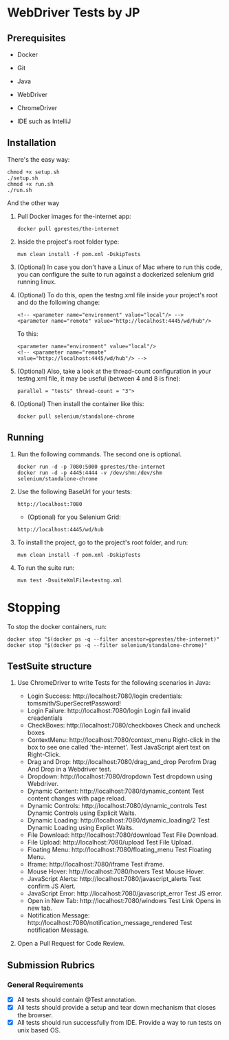 # WebDriver Tests by JP

## Prerequisites
* Docker
+ Git
- Java
* WebDriver
+ ChromeDriver
* IDE such as IntelliJ

## Installation
There's the easy way:
```
chmod +x setup.sh
./setup.sh
chmod +x run.sh
./run.sh
```

And the other way

1. Pull Docker images for the-internet app:
   ```
   docker pull gprestes/the-internet
   ```

2. Inside the project's root folder type:

   ```
   mvn clean install -f pom.xml -DskipTests
   ```

3. (Optional) In case you don't have a Linux of Mac where to run this code, you can configure the suite to run against a dockerized selenium grid running linux. 

4. (Optional) To do this, open the testng.xml file inside your project's root and do the following change:

   ```
   <!-- <parameter name="environment" value="local"/> -->
   <parameter name="remote" value="http://localhost:4445/wd/hub"/>
   ```
   To this:
   ```
   <parameter name="environment" value="local"/>
   <!-- <parameter name="remote" value="http://localhost:4445/wd/hub"/> --> 
   ```
5. (Optional) Also, take a look at the thread-count configuration in your testng.xml file, it may be useful (between 4 and 8 is fine):
   ```
   parallel = "tests" thread-count = "3">
   ```
6. (Optional) Then install the container like this:
   ```
   docker pull selenium/standalone-chrome
   ```
## Running
1. Run the following commands. The second one is optional.
   ```
   docker run -d -p 7080:5000 gprestes/the-internet
   docker run -d -p 4445:4444 -v /dev/shm:/dev/shm selenium/standalone-chrome
   ```
2. Use the following BaseUrl for your tests:

   ```
   http://localhost:7080
   ```

   * (Optional) for you Selenium Grid:
   ```
   http://localhost:4445/wd/hub
   ```

3. To install the project, go to the project's root folder, and run:
   ```
   mvn clean install -f pom.xml -DskipTests
   ```   
4. To run the suite run:
   ```
   mvn test -DsuiteXmlFile=testng.xml
   ```
# Stopping
To stop the docker containers, run:
   ```
   docker stop "$(docker ps -q --filter ancestor=gprestes/the-internet)"
   docker stop "$(docker ps -q --filter selenium/standalone-chrome)"
   ```

## TestSuite structure
1. Use ChromeDriver to write Tests for the following scenarios in Java:
    * Login Success: http://localhost:7080/login credentials: tomsmith/SuperSecretPassword!
    + Login Failure: http://localhost:7080/login Login fail invalid creadentials
    - CheckBoxes: http://localhost:7080/checkboxes Check and uncheck boxes
    * ContextMenu: http://localhost:7080/context_menu Right-click in the box to see one called 'the-internet'. Test JavaScript alert text on Right-Click.
    + Drag and Drop: http://localhost:7080/drag_and_drop Perofrm Drag And Drop in a Webdriver test.
    - Dropdown: http://localhost:7080/dropdown Test dropdown using Webdriver.
    * Dynamic Content: http://localhost:7080/dynamic_content Test content changes with page reload.
    + Dynamic Controls: http://localhost:7080/dynamic_controls Test Dynamic Controls using Explicit Waits.
    - Dynamic Loading: http://localhost:7080/dynamic_loading/2 Test Dynamic Loading using Explict Waits.
    * File Download: http://localhost:7080/download Test File Download.
    + File Upload: http://localhost:7080/upload Test File Upload.
    - Floating Menu: http://localhost:7080/floating_menu Test Floating Menu.
    * Iframe: http://localhost:7080/iframe Test iframe.
    + Mouse Hover: http://localhost:7080/hovers Test Mouse Hover.
    - JavaScript Alerts: http://localhost:7080/javascript_alerts Test confirm JS Alert.
    * JavaScript Error: http://localhost:7080/javascript_error Test JS error.
    + Open in New Tab: http://localhost:7080/windows Test Link Opens in new tab.
    - Notification Message: http://localhost:7080/notification_message_rendered Test notification Message.

2. Open a Pull Request for Code Review.


## Submission Rubrics

### General Requirements
- [X] All tests should contain @Test annotation.
- [X] All tests should provide a setup and tear down mechanism that closes the browser.
- [X] All tests should run successfully from IDE. Provide a way to run tests on unix based OS.